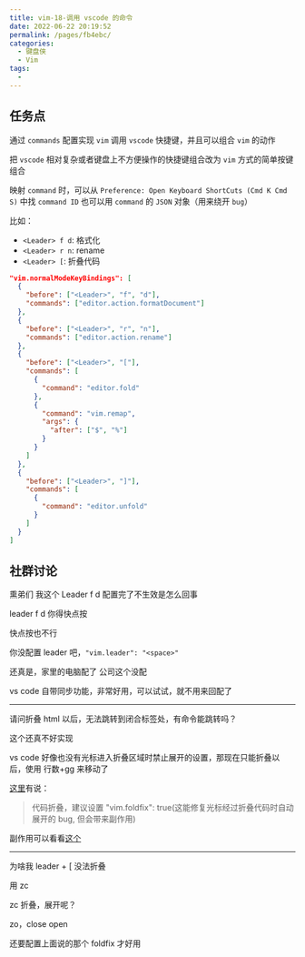 ```yaml
---
title: vim-18-调用 vscode 的命令
date: 2022-06-22 20:19:52
permalink: /pages/fb4ebc/
categories:
  - 键盘侠
  - Vim
tags:
  -
---
```


## 任务点

通过 `commands` 配置实现 `vim` 调用 `vscode` 快捷键，并且可以组合 `vim` 的动作

把 `vscode` 相对复杂或者键盘上不方便操作的快捷键组合改为 `vim` 方式的简单按键组合

映射 `command` 时，可以从 `Preference: Open Keyboard ShortCuts (Cmd K Cmd S)` 中找 `command ID` 也可以用 `command` 的 `JSON` 对象（用来绕开 `bug`）

比如：

- `<Leader> f d`: 格式化
- `<Leader> r n`: rename
- `<Leader> [`: 折叠代码

```json
"vim.normalModeKeyBindings": [
  {
    "before": ["<Leader>", "f", "d"],
    "commands": ["editor.action.formatDocument"]
  },
  {
    "before": ["<Leader>", "r", "n"],
    "commands": ["editor.action.rename"]
  },
  {
    "before": ["<Leader>", "["],
    "commands": [
      {
        "command": "editor.fold"
      },
      {
        "command": "vim.remap",
        "args": {
          "after": ["$", "%"]
        }
      }
    ]
  },
  {
    "before": ["<Leader>", "]"],
    "commands": [
      {
        "command": "editor.unfold"
      }
    ]
  }
]
```

## 社群讨论

熏弟们  我这个 Leader f d 配置完了不生效是怎么回事

leader f d 你得快点按

快点按也不行

你没配置 leader 吧，`"vim.leader": "<space>"`

还真是，家里的电脑配了  公司这个没配

vs code 自带同步功能，非常好用，可以试试，就不用来回配了

<hr />

请问折叠 html 以后，无法跳转到闭合标签处，有命令能跳转吗？

这个还真不好实现

vs code 好像也没有光标进入折叠区域时禁止展开的设置，那现在只能折叠以后，使用 行数+gg 来移动了

[这里](https://zhuanlan.zhihu.com/p/35147027)有说：

> 代码折叠，建议设置 "vim.foldfix": true(这能修复光标经过折叠代码时自动展开的 bug, 但会带来副作用)

副作用可以看看[这个](https://github.com/Microsoft/vscode/issues/22276)

<hr />

为啥我 leader + [ 没法折叠

用 zc

zc 折叠，展开呢？

zo，close open

还要配置上面说的那个 foldfix 才好用
